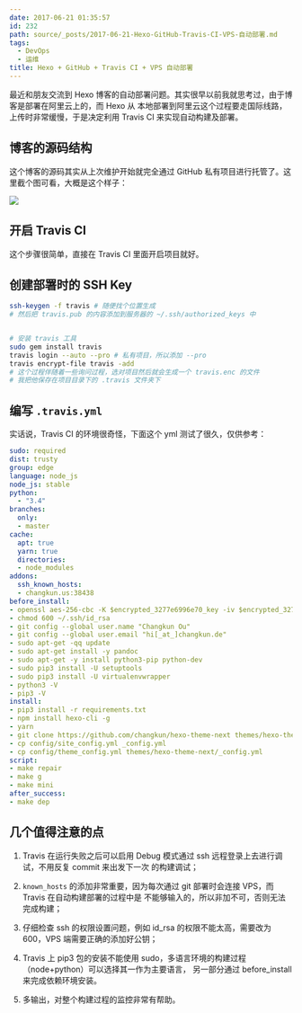 ```yaml
---
date: 2017-06-21 01:35:57
id: 232
path: source/_posts/2017-06-21-Hexo-GitHub-Travis-CI-VPS-自动部署.md
tags:
  - DevOps
  - 运维
title: Hexo + GitHub + Travis CI + VPS 自动部署
---
```


最近和朋友交流到 Hexo 博客的自动部署问题。其实很早以前我就思考过，由于博客是部署在阿里云上的，而 Hexo 从
本地部署到阿里云这个过程要走国际线路，上传时非常缓慢，于是决定利用 Travis CI 来实现自动构建及部署。

## 博客的源码结构

这个博客的源码其实从上次维护开始就完全通过 GitHub 私有项目进行托管了。这里截个图可看，大概是这个样子：

![](/images/posts/232/1.png)

<!--more-->

## 开启 Travis CI

这个步骤很简单，直接在 Travis CI 里面开启项目就好。

## 创建部署时的 SSH Key

```bash
ssh-keygen -f travis # 随便找个位置生成
# 然后把 travis.pub 的内容添加到服务器的 ~/.ssh/authorized_keys 中


# 安装 travis 工具
sudo gem install travis
travis login --auto --pro # 私有项目，所以添加 --pro
travis encrypt-file travis -add
# 这个过程伴随着一些询问过程，选对项目然后就会生成一个 travis.enc 的文件
# 我把他保存在项目目录下的 .travis 文件夹下
```

## 编写 `.travis.yml`

实话说，Travis CI 的环境很奇怪，下面这个 yml 测试了很久，仅供参考：

```yml
sudo: required
dist: trusty
group: edge
language: node_js
node_js: stable
python:
  - "3.4"
branches:
  only:
  - master
cache:
  apt: true
  yarn: true
  directories:
  - node_modules
addons:
  ssh_known_hosts:
  - changkun.us:38438
before_install:
- openssl aes-256-cbc -K $encrypted_3277e6996e70_key -iv $encrypted_3277e6996e70_iv -in .travis/travis.enc -out ~/.ssh/id_rsa -d
- chmod 600 ~/.ssh/id_rsa
- git config --global user.name "Changkun Ou"
- git config --global user.email "hi[_at_]changkun.de"
- sudo apt-get -qq update
- sudo apt-get install -y pandoc
- sudo apt-get -y install python3-pip python-dev
- sudo pip3 install -U setuptools
- sudo pip3 install -U virtualenvwrapper
- python3 -V
- pip3 -V
install:
- pip3 install -r requirements.txt
- npm install hexo-cli -g
- yarn
- git clone https://github.com/changkun/hexo-theme-next themes/hexo-theme-next
- cp config/site_config.yml _config.yml
- cp config/theme_config.yml themes/hexo-theme-next/_config.yml
script:
- make repair
- make g
- make mini
after_success:
- make dep
```

## 几个值得注意的点

1. Travis 在运行失败之后可以启用 Debug 模式通过 ssh 远程登录上去进行调试，不用反复 commit 来出发下一次
的构建调试；

2. `known_hosts` 的添加非常重要，因为每次通过 git 部署时会连接 VPS，而 Travis 在自动构建部署的过程中是
不能够输入的，所以非加不可，否则无法完成构建；

3. 仔细检查 ssh 的权限设置问题，例如 id_rsa 的权限不能太高，需要改为 600，VPS 端需要正确的添加好公钥；

4. Travis 上 pip3 包的安装不能使用 sudo，多语言环境的构建过程（node+python）可以选择其一作为主要语言，
另一部分通过 before_install 来完成依赖环境安装。

5. 多输出，对整个构建过程的监控非常有帮助。